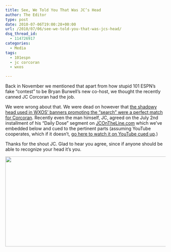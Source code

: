 ```yaml
---
title: See, We Told You That Was JC’s Head
author: The Editor
type: post
date: 2010-07-06T19:00:28+00:00
url: /2010/07/06/see-we-told-you-that-was-jcs-head/
dsq_thread_id:
  - 114726917
categories:
  - Media
tags:
  - 101espn
  - jc corcoran
  - wxos

---
```

Back in November we mentioned that apart from how stupid 101 ESPN&#8217;s fake &#8220;contest&#8221; to be Bryan Burwell&#8217;s new co-host, we thought the recently canned JC Corcoran had the job.

We were wrong about that. We were dead on however that <a href="http://punchingkitty.com/2009/11/09/comparing-101-espns-shadowy-host-to-jc-corcorans-head/" target="_blank">the shadowy head used in WXOS&#8217; banners promoting the &#8220;search&#8221; were a perfect match for Corcoran</a>. Recently even the man himself, JC, agreed on the July 2nd installment of his &#8220;Daily Dose&#8221; segment on <a href="http://www.jcontheline.com/v2/index.php" target="_blank">JCOnTheLine.com</a> which we&#8217;ve embedded below and cued to the pertinent parts (assuming YouTube cooperates, which if it doesn&#8217;t, [go here to watch it on YouTube cued up][1].)



Thanks for the shout JC. Glad to hear you agree, since if anyone should be able to recognize your head it&#8217;s you.

<a rel="attachment wp-att-2213" href="http://punchingkitty.com/2009/11/09/comparing-101-espns-shadowy-host-to-jc-corcorans-head/wxos_jc_head/"><img class="aligncenter size-full wp-image-2213" title="wxos_jc_head" src="http://media.punchingkitty.com/wordpress/2009/11/wxos_jc_head.jpg" alt="" width="600" height="282" srcset="http://media.punchingkitty.com/wordpress/2009/11/wxos_jc_head.jpg 600w, http://media.punchingkitty.com/wordpress/2009/11/wxos_jc_head-300x141.jpg 300w" sizes="(max-width: 600px) 100vw, 600px" /></a>

 [1]: http://www.youtube.com/watch?v=NHf0WNLQp0c#t=1m25s